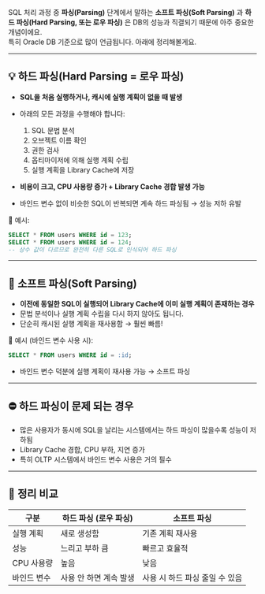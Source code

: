 SQL 처리 과정 중 **파싱(Parsing)** 단계에서 말하는 **소프트 파싱(Soft Parsing)** 과 **하드 파싱(Hard Parsing, 또는 로우 파싱)** 은 DB의 성능과 직결되기 때문에 아주 중요한 개념이에요.  
특히 Oracle DB 기준으로 많이 언급됩니다. 아래에 정리해볼게요.

---

## 💡 하드 파싱(Hard Parsing = 로우 파싱)

- **SQL을 처음 실행하거나, 캐시에 실행 계획이 없을 때 발생**  
- 아래의 모든 과정을 수행해야 합니다:
  1. SQL 문법 분석
  2. 오브젝트 이름 확인
  3. 권한 검사
  4. 옵티마이저에 의해 실행 계획 수립
  5. 실행 계획을 Library Cache에 저장

- **비용이 크고, CPU 사용량 증가 + Library Cache 경합 발생 가능**
- 바인드 변수 없이 비슷한 SQL이 반복되면 계속 하드 파싱됨 → 성능 저하 유발

🧠 예시:
```sql
SELECT * FROM users WHERE id = 123;
SELECT * FROM users WHERE id = 124;
-- 상수 값이 다르므로 완전히 다른 SQL로 인식되어 하드 파싱
```

---

## 🧠 소프트 파싱(Soft Parsing)

- **이전에 동일한 SQL이 실행되어 Library Cache에 이미 실행 계획이 존재하는 경우**
- 문법 분석이나 실행 계획 수립을 다시 하지 않아도 됩니다.
- 단순히 캐시된 실행 계획을 재사용함 → 훨씬 빠름!

🧠 예시 (바인드 변수 사용 시):
```sql
SELECT * FROM users WHERE id = :id;
```
- 바인드 변수 덕분에 실행 계획이 재사용 가능 → 소프트 파싱

---

## ⛔ 하드 파싱이 문제 되는 경우

- 많은 사용자가 동시에 SQL을 날리는 시스템에서는 하드 파싱이 많을수록 성능이 저하됨
- Library Cache 경합, CPU 부하, 지연 증가
- 특히 OLTP 시스템에서 바인드 변수 사용은 거의 필수

---

## 📌 정리 비교

| 구분         | 하드 파싱 (로우 파싱)             | 소프트 파싱                  |
|--------------|-----------------------------------|------------------------------|
| 실행 계획     | 새로 생성함                        | 기존 계획 재사용             |
| 성능          | 느리고 부하 큼                    | 빠르고 효율적                |
| CPU 사용량    | 높음                              | 낮음                         |
| 바인드 변수   | 사용 안 하면 계속 발생            | 사용 시 하드 파싱 줄일 수 있음 |
